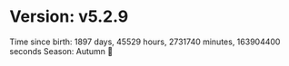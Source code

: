 # Version: v5.2.9
Time since birth: 1897 days, 45529 hours, 2731740 minutes, 163904400 seconds
Season: Autumn 🍁
